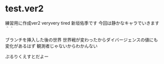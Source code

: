 test.ver2
=========

練習用に作成ver2
veryvery
tired
新垣佑季です
今回は静かなキャラでいきます＾＾

ブランチを挿入した後の世界
世界戦が変わったからダイバージェンスの値にも変化があるはず
観測者じゃないからわかんない

ぷるりくえすとだよー